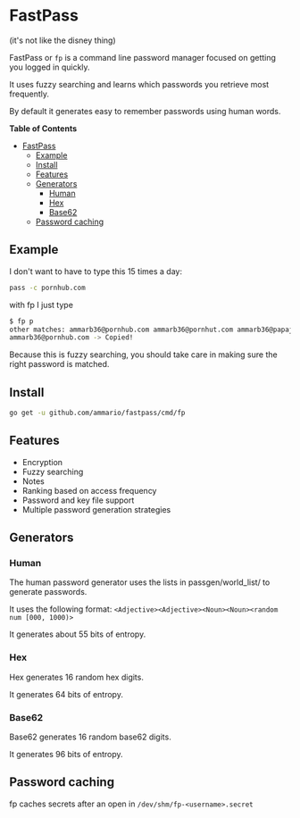 # FastPass

(it's not like the disney thing)

FastPass or `fp` is a command line password manager focused on getting you logged in quickly.

It uses fuzzy searching and learns which passwords you retrieve most frequently.

By default it generates easy to remember passwords using human words.

<!-- START doctoc generated TOC please keep comment here to allow auto update -->
<!-- DON'T EDIT THIS SECTION, INSTEAD RE-RUN doctoc TO UPDATE -->
**Table of Contents**

- [FastPass](#fastpass)
  - [Example](#example)
  - [Install](#install)
  - [Features](#features)
  - [Generators](#generators)
    - [Human](#human)
    - [Hex](#hex)
    - [Base62](#base62)
  - [Password caching](#password-caching)

<!-- END doctoc generated TOC please keep comment here to allow auto update -->

## Example

I don't want to have to type this 15 times a day:

```bash
pass -c pornhub.com
```

with fp I just type

```bash
$ fp p
other matches: ammarb36@pornhub.com ammarb36@pornhut.com ammarb36@papajohns.com ammarb36@pizzahut.com ammarb36@paypal.com 
ammarb36@pornhub.com -> Copied!
```

Because this is fuzzy searching, you should take care in making sure the right password is matched.

## Install

```bash
go get -u github.com/ammario/fastpass/cmd/fp
```

## Features 

- Encryption
- Fuzzy searching
- Notes
- Ranking based on access frequency
- Password and key file support
- Multiple password generation strategies

## Generators

### Human

The human password generator uses the lists in passgen/world_list/ to generate passwords.

It uses the following format: `<Adjective><Adjective><Noun><Noun><random num [000, 1000)>`

It generates about 55 bits of entropy.

### Hex

Hex generates 16 random hex digits.

It generates 64 bits of entropy.

### Base62

Base62 generates 16 random base62 digits.

It generates 96 bits of entropy.

## Password caching

fp caches secrets after an open in `/dev/shm/fp-<username>.secret`